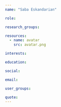 ```yaml
---
name: "Saba Eskandarian"

role:

research_groups:

resources:
  - name: avatar
    src: avatar.png

interests:

education:

social:

email:

user_groups:

quote:
---
```

